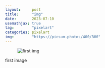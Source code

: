 ```yaml
---
layout:     post
title:      "img"
date:       2023-07-10
usemathjax: true
tag:        "pixelart"
categories: pixelart
img:        "https://picsum.photos/400/300"
---
```


<figure>
<img src="{{ site.image_location }}//test.png" alt="first img">
</figure>

first image